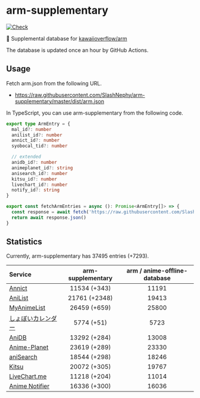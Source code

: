 # arm-supplementary

[![Check](https://github.com/SlashNephy/arm-supplementary/actions/workflows/check-node.yml/badge.svg)](https://github.com/SlashNephy/arm-supplementary/actions/workflows/check-node.yml)

💊 Supplemental database for [kawaiioverflow/arm](https://github.com/kawaiioverflow/arm)

The database is updated once an hour by GitHub Actions.

## Usage

Fetch arm.json from the following URL.

- https://raw.githubusercontent.com/SlashNephy/arm-supplementary/master/dist/arm.json

In TypeScript, you can use arm-supplementary from the following code.

```TypeScript
export type ArmEntry = {
  mal_id?: number
  anilist_id?: number
  annict_id?: number
  syobocal_tid?: number

  // extended
  anidb_id?: number
  animeplanet_id?: string
  anisearch_id?: number
  kitsu_id?: number
  livechart_id?: number
  notify_id?: string
}

export const fetchArmEntries = async (): Promise<ArmEntry[]> => {
  const response = await fetch('https://raw.githubusercontent.com/SlashNephy/arm-supplementary/master/dist/arm.json')
  return await response.json()
}
```

## Statistics

Currently, arm-supplementary has 37495 entries (+7293).

| Service                                     | arm-supplementary | arm / anime-offline-database |
| :------------------------------------------ | :---------------: | :--------------------------: |
| [Annict](https://annict.com)                |   11534 (+343)    |            11191             |
| [AniList](https://anilist.co)               |   21761 (+2348)   |            19413             |
| [MyAnimeList](https://myanimelist.net)      |   26459 (+659)    |            25800             |
| [しょぼいカレンダー](https://cal.syoboi.jp) |    5774 (+51)     |             5723             |
| [AniDB](https://anidb.net)                  |   13292 (+284)    |            13008             |
| [Anime-Planet](https://anime-planet.com)    |   23619 (+289)    |            23330             |
| [aniSearch](https://anisearch.com)          |   18544 (+298)    |            18246             |
| [Kitsu](https://kitsu.io)                   |   20072 (+305)    |            19767             |
| [LiveChart.me](https://livechart.me)        |   11218 (+204)    |            11014             |
| [Anime Notifier](https://notify.moe)        |   16336 (+300)    |            16036             |
